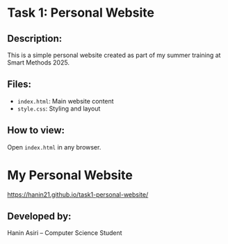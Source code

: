 # Task 1: Personal Website

## Description:
This is a simple personal website created as part of my summer training at Smart Methods 2025.  
## Files:
- `index.html`: Main website content
- `style.css`: Styling and layout

## How to view:
Open `index.html` in any browser.

# My Personal Website

https://hanin21.github.io/task1-personal-website/

## Developed by:
Hanin Asiri – Computer Science Student
